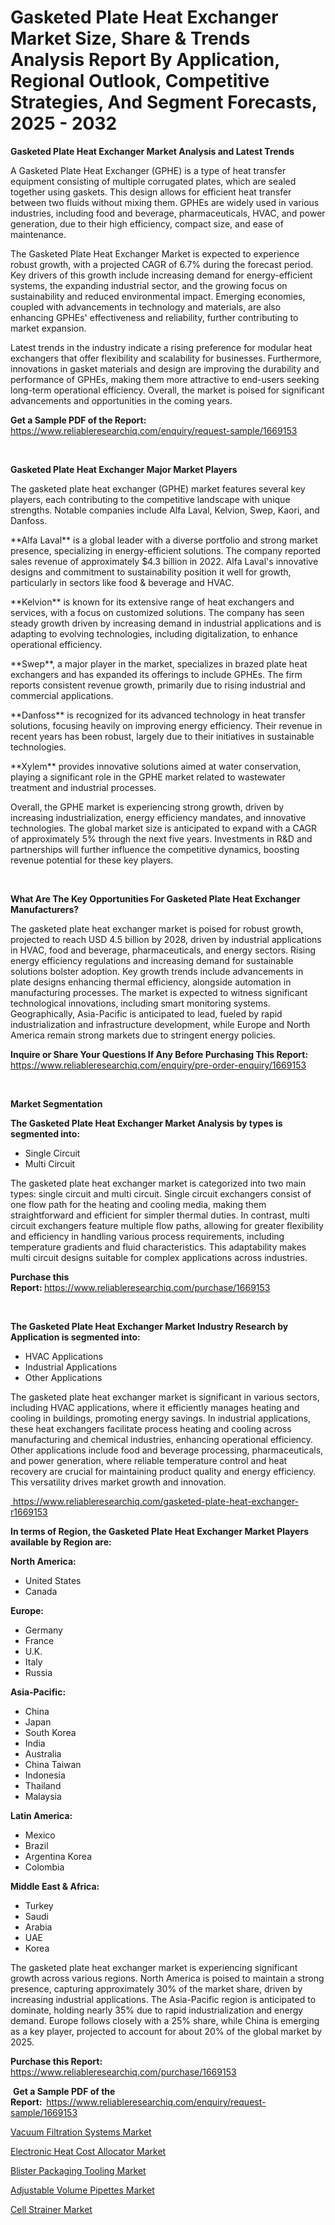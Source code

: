 <p><h1>Gasketed Plate Heat Exchanger Market Size, Share & Trends Analysis Report By Application, Regional Outlook, Competitive Strategies, And Segment Forecasts, 2025 - 2032</h1></p><p><strong>Gasketed Plate Heat Exchanger Market Analysis and Latest Trends</strong></p>
<p><p>A Gasketed Plate Heat Exchanger (GPHE) is a type of heat transfer equipment consisting of multiple corrugated plates, which are sealed together using gaskets. This design allows for efficient heat transfer between two fluids without mixing them. GPHEs are widely used in various industries, including food and beverage, pharmaceuticals, HVAC, and power generation, due to their high efficiency, compact size, and ease of maintenance.</p><p>The Gasketed Plate Heat Exchanger Market is expected to experience robust growth, with a projected CAGR of 6.7% during the forecast period. Key drivers of this growth include increasing demand for energy-efficient systems, the expanding industrial sector, and the growing focus on sustainability and reduced environmental impact. Emerging economies, coupled with advancements in technology and materials, are also enhancing GPHEs' effectiveness and reliability, further contributing to market expansion.</p><p>Latest trends in the industry indicate a rising preference for modular heat exchangers that offer flexibility and scalability for businesses. Furthermore, innovations in gasket materials and design are improving the durability and performance of GPHEs, making them more attractive to end-users seeking long-term operational efficiency. Overall, the market is poised for significant advancements and opportunities in the coming years.</p></p>
<p><strong>Get a Sample PDF of the Report:&nbsp;</strong> <a href="https://www.reliableresearchiq.com/enquiry/request-sample/1669153?utm_campaign=1906&utm_medium=2&utm_source=Github&utm_content=ia&utm_term=08042025&utm_id=gasketed-plate-heat-exchanger">https://www.reliableresearchiq.com/enquiry/request-sample/1669153</a></p>
<p>&nbsp;</p>
<p><strong>Gasketed Plate Heat Exchanger Major Market Players</strong></p>
<p><p>The gasketed plate heat exchanger (GPHE) market features several key players, each contributing to the competitive landscape with unique strengths. Notable companies include Alfa Laval, Kelvion, Swep, Kaori, and Danfoss.</p><p>**Alfa Laval** is a global leader with a diverse portfolio and strong market presence, specializing in energy-efficient solutions. The company reported sales revenue of approximately $4.3 billion in 2022. Alfa Laval's innovative designs and commitment to sustainability position it well for growth, particularly in sectors like food & beverage and HVAC.</p><p>**Kelvion** is known for its extensive range of heat exchangers and services, with a focus on customized solutions. The company has seen steady growth driven by increasing demand in industrial applications and is adapting to evolving technologies, including digitalization, to enhance operational efficiency.</p><p>**Swep**, a major player in the market, specializes in brazed plate heat exchangers and has expanded its offerings to include GPHEs. The firm reports consistent revenue growth, primarily due to rising industrial and commercial applications.</p><p>**Danfoss** is recognized for its advanced technology in heat transfer solutions, focusing heavily on improving energy efficiency. Their revenue in recent years has been robust, largely due to their initiatives in sustainable technologies.</p><p>**Xylem** provides innovative solutions aimed at water conservation, playing a significant role in the GPHE market related to wastewater treatment and industrial processes.</p><p>Overall, the GPHE market is experiencing strong growth, driven by increasing industrialization, energy efficiency mandates, and innovative technologies. The global market size is anticipated to expand with a CAGR of approximately 5% through the next five years. Investments in R&D and partnerships will further influence the competitive dynamics, boosting revenue potential for these key players.</p></p>
<p>&nbsp;</p>
<p><strong>What Are The Key Opportunities For Gasketed Plate Heat Exchanger Manufacturers?</strong></p>
<p><p>The gasketed plate heat exchanger market is poised for robust growth, projected to reach USD 4.5 billion by 2028, driven by industrial applications in HVAC, food and beverage, pharmaceuticals, and energy sectors. Rising energy efficiency regulations and increasing demand for sustainable solutions bolster adoption. Key growth trends include advancements in plate designs enhancing thermal efficiency, alongside automation in manufacturing processes. The market is expected to witness significant technological innovations, including smart monitoring systems. Geographically, Asia-Pacific is anticipated to lead, fueled by rapid industrialization and infrastructure development, while Europe and North America remain strong markets due to stringent energy policies.</p></p>
<p><strong>Inquire or Share Your Questions If Any Before Purchasing This Report:</strong> <a href="https://www.reliableresearchiq.com/enquiry/pre-order-enquiry/1669153?utm_campaign=1906&utm_medium=2&utm_source=Github&utm_content=ia&utm_term=08042025&utm_id=gasketed-plate-heat-exchanger">https://www.reliableresearchiq.com/enquiry/pre-order-enquiry/1669153</a></p>
<p>&nbsp;</p>
<p><strong>Market Segmentation</strong></p>
<p><strong>The Gasketed Plate Heat Exchanger Market Analysis by types is segmented into:</strong></p>
<p><ul><li>Single Circuit</li><li>Multi Circuit</li></ul></p>
<p><p>The gasketed plate heat exchanger market is categorized into two main types: single circuit and multi circuit. Single circuit exchangers consist of one flow path for the heating and cooling media, making them straightforward and efficient for simpler thermal duties. In contrast, multi circuit exchangers feature multiple flow paths, allowing for greater flexibility and efficiency in handling various process requirements, including temperature gradients and fluid characteristics. This adaptability makes multi circuit designs suitable for complex applications across industries.</p></p>
<p><strong>Purchase this Report:&nbsp;</strong><a href="https://www.reliableresearchiq.com/purchase/1669153?utm_campaign=1906&utm_medium=2&utm_source=Github&utm_content=ia&utm_term=08042025&utm_id=gasketed-plate-heat-exchanger">https://www.reliableresearchiq.com/purchase/1669153</a></p>
<p>&nbsp;</p>
<p><strong>The Gasketed Plate Heat Exchanger Market Industry Research by Application is segmented into:</strong></p>
<p><ul><li>HVAC Applications</li><li>Industrial Applications</li><li>Other Applications</li></ul></p>
<p><p>The gasketed plate heat exchanger market is significant in various sectors, including HVAC applications, where it efficiently manages heating and cooling in buildings, promoting energy savings. In industrial applications, these heat exchangers facilitate process heating and cooling across manufacturing and chemical industries, enhancing operational efficiency. Other applications include food and beverage processing, pharmaceuticals, and power generation, where reliable temperature control and heat recovery are crucial for maintaining product quality and energy efficiency. This versatility drives market growth and innovation.</p></p>
<p><a href="https://www.reliableresearchiq.com/gasketed-plate-heat-exchanger-r1669153?utm_campaign=1906&utm_medium=2&utm_source=Github&utm_content=ia&utm_term=08042025&utm_id=gasketed-plate-heat-exchanger">&nbsp;https://www.reliableresearchiq.com/gasketed-plate-heat-exchanger-r1669153</a></p>
<p><strong>In terms of Region, the Gasketed Plate Heat Exchanger Market Players available by Region are:</strong></p>
<p>
    <p> <strong> North America: </strong>
        <ul>
            <li>United States</li>
            <li>Canada</li>
        </ul>
        </p> 
    <p> <strong> Europe: </strong>
        <ul>
            <li>Germany</li>
            <li>France</li>
            <li>U.K.</li>
            <li>Italy</li>
            <li>Russia</li>
        </ul>
        </p> 
    <p> <strong> Asia-Pacific: </strong>
        <ul>
            <li>China</li>
            <li>Japan</li>
            <li>South Korea</li>
            <li>India</li>
            <li>Australia</li>
            <li>China Taiwan</li>
            <li>Indonesia</li>
            <li>Thailand</li>
            <li>Malaysia</li>
        </ul>
        </p> 
    <p> <strong> Latin America: </strong>
        <ul>
            <li>Mexico</li>
            <li>Brazil</li>
            <li>Argentina Korea</li>
            <li>Colombia</li>
        </ul>
        </p> 
    <p> <strong> Middle East & Africa: </strong>
        <ul>
            <li>Turkey</li>
            <li>Saudi</li>
            <li>Arabia</li>
            <li>UAE</li>
            <li>Korea</li>
        </ul>
    </p>
    </p>
<p><p>The gasketed plate heat exchanger market is experiencing significant growth across various regions. North America is poised to maintain a strong presence, capturing approximately 30% of the market share, driven by increasing industrial applications. The Asia-Pacific region is anticipated to dominate, holding nearly 35% due to rapid industrialization and energy demand. Europe follows closely with a 25% share, while China is emerging as a key player, projected to account for about 20% of the global market by 2025.</p></p>
<p><strong>Purchase this Report: </strong><a href="https://www.reliableresearchiq.com/purchase/1669153?utm_campaign=1906&utm_medium=2&utm_source=Github&utm_content=ia&utm_term=08042025&utm_id=gasketed-plate-heat-exchanger">https://www.reliableresearchiq.com/purchase/1669153</a></p>
<p>&nbsp;<strong>Get a Sample PDF of the Report:&nbsp;&nbsp;</strong><a href="https://www.reliableresearchiq.com/enquiry/request-sample/1669153?utm_campaign=1906&utm_medium=2&utm_source=Github&utm_content=ia&utm_term=08042025&utm_id=gasketed-plate-heat-exchanger">https://www.reliableresearchiq.com/enquiry/request-sample/1669153</a></p>
<p><strong></strong></p>
<p><p><a href="https://github.com/tanckfelli84/Market-Research-Report-List-1/blob/main/vacuum-filtration-systems-market.md?utm_campaign=1906&utm_medium=2&utm_source=Github&utm_content=ia&utm_term=08042025&utm_id=gasketed-plate-heat-exchanger">Vacuum Filtration Systems Market</a></p><p><a href="https://github.com/chkrselia/Market-Research-Report-List-1/blob/main/electronic-heat-cost-allocator-market.md?utm_campaign=1906&utm_medium=2&utm_source=Github&utm_content=ia&utm_term=08042025&utm_id=gasketed-plate-heat-exchanger">Electronic Heat Cost Allocator Market</a></p><p><a href="https://github.com/kaddahblejc/Market-Research-Report-List-1/blob/main/blister-packaging-tooling-market.md?utm_campaign=1906&utm_medium=2&utm_source=Github&utm_content=ia&utm_term=08042025&utm_id=gasketed-plate-heat-exchanger">Blister Packaging Tooling Market</a></p><p><a href="https://github.com/abidomamen/Market-Research-Report-List-1/blob/main/adjustable-volume-pipettes-market.md?utm_campaign=1906&utm_medium=2&utm_source=Github&utm_content=ia&utm_term=08042025&utm_id=gasketed-plate-heat-exchanger">Adjustable Volume Pipettes Market</a></p><p><a href="https://github.com/leijavaagexo/Market-Research-Report-List-1/blob/main/cell-strainer-market.md?utm_campaign=1906&utm_medium=2&utm_source=Github&utm_content=ia&utm_term=08042025&utm_id=gasketed-plate-heat-exchanger">Cell Strainer Market</a></p></p>